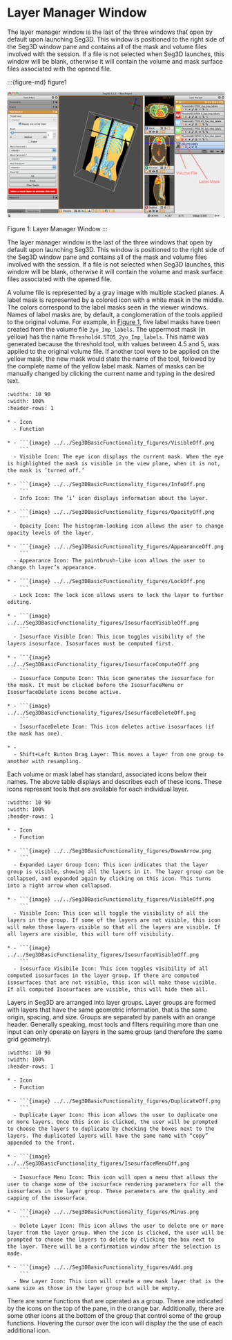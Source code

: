 # Layer Manager Window

The layer manager window is the last of the three windows that open by default upon launching Seg3D. This window is positioned to the right side of the Seg3D window pane and contains all of the mask and volume files involved with the session. If a file is not selected when Seg3D launches, this window will be blank, otherwise it will contain the volume and mask surface files associated with the opened file.

:::{figure-md} figure1

![LayerWindow](../../Seg3DBasicFunctionality_figures/LayerWindow.png)

Figure 1: Layer Manager Window
:::

The layer manager window is the last of the three windows that open by default upon launching Seg3D. This window is positioned to the right side of the Seg3D window pane and contains all of the mask and volume files involved with the session. If a file is not selected when Seg3D launches, this window will be blank, otherwise it will contain the volume and mask surface files associated with the opened file.

A volume file is represented by a gray image with multiple stacked planes. A label mask is represented by a colored icon with a white mask in the middle. The colors correspond to the label masks seen in the viewer windows. Names of label masks are, by default, a conglomeration of the tools applied to the original volume. For example, in [Figure 1](figure1), five label masks have been created from the volume file `2yo_Imp_labels`. The uppermost mask (in yellow) has the name `Threshold4.5TO5_2yo_Imp_labels`. This name was generated because the threshold tool, with values between 4.5 and 5, was applied to the original volume file. If another tool were to be applied on the yellow mask, the new mask would state the name of the tool, followed by the complete name of the yellow label mask. Names of masks can be manually changed by clicking the current name and typing in the desired text.

```{list-table} Icons and Actions Available for Each Layer
:widths: 10 90
:width: 100%
:header-rows: 1

* - Icon
  - Function

* - ```{image} ../../Seg3DBasicFunctionality_figures/VisibleOff.png
    ```
  - Visible Icon: The eye icon displays the current mask. When the eye is highlighted the mask is visible in the view plane, when it is not, the mask is ’turned off.’

* - ```{image} ../../Seg3DBasicFunctionality_figures/InfoOff.png
    ```
  - Info Icon: The ’i’ icon displays information about the layer.

* - ```{image} ../../Seg3DBasicFunctionality_figures/OpacityOff.png
    ```
  - Opacity Icon: The histogram-looking icon allows the user to change opacity levels of the layer.

* - ```{image} ../../Seg3DBasicFunctionality_figures/AppearanceOff.png
    ```
  - Appearance Icon: The paintbrush-like icon allows the user to change th layer’s appearance.

* - ```{image} ../../Seg3DBasicFunctionality_figures/LockOff.png
    ```
  - Lock Icon: The lock icon allows users to lock the layer to further editing.

* - ```{image} ../../Seg3DBasicFunctionality_figures/IsosurfaceVisibleOff.png
    ```
  - Isosurface Visible Icon: This icon toggles visibility of the layers isosurface. Isosurfaces must be computed first.

* - ```{image} ../../Seg3DBasicFunctionality_figures/IsosurfaceComputeOff.png
    ```
  - Isosurface Compute Icon: This icon generates the isosurface for the mask. It must be clicked before the IsosurfaceMenu or IsosurfaceDelete icons become active.

* - ```{image} ../../Seg3DBasicFunctionality_figures/IsosurfaceDeleteOff.png
    ```
  - IsosurfaceDelete Icon: This icon deletes active isosurfaces (if the mask has one).

* -
  - Shift+Left Button Drag Layer: This moves a layer from one group to another with resampling.

```

Each volume or mask label has standard, associated icons below their names. The above table displays and describes each of these icons. These icons represent tools that are available for each individual layer.

```{list-table} Icons and Actions Available at the Top of Each Layer Group
:widths: 10 90
:width: 100%
:header-rows: 1

* - Icon
  - Function

* - ```{image} ../../Seg3DBasicFunctionality_figures/DownArrow.png
    ```
  - Expanded Layer Group Icon: This icon indicates that the layer group is visible, showing all the layers in it. The layer group can be collapsed, and expanded again by clicking on this icon. This turns into a right arrow when collapsed.

* - ```{image} ../../Seg3DBasicFunctionality_figures/VisibleOff.png
    ```
  - Visible Icon: This icon will toggle the visibility of all the layers in the group. If some of the layers are not visible, this icon will make those layers visible so that all the layers are visible. If all layers are visible, this will turn off visibility.

* - ```{image} ../../Seg3DBasicFunctionality_figures/IsosurfaceVisibleOff.png
    ```
  - Isosurface Visibile Icon: This icon toggles visibility of all computed isosurfaces in the layer group. If there are computed isosurfaces that are not visible, this icon will make those visible. If all computed Isosurfaces are visible, this will hide them all.

```

Layers in Seg3D are arranged into layer groups. Layer groups are formed with layers that have the same geometric information, that is the same origin, spacing, and size. Groups are separated by panels with an orange header. Generally speaking, most tools and filters requiring more than one input can only operate on layers in the same group (and therefore the same grid geometry).

```{list-table} Icons and Actions Available at the Bottom of Each Layer Group
:widths: 10 90
:width: 100%
:header-rows: 1

* - Icon
  - Function

* - ```{image} ../../Seg3DBasicFunctionality_figures/DuplicateOff.png
    ```
  - Duplicate Layer Icon: This icon allows the user to duplicate one or more layers. Once this icon is clicked, the user will be prompted to choose the layers to duplicate by checking the boxes next to the layers. The duplicated layers will have the same name with “copy” appended to the front.

* - ```{image} ../../Seg3DBasicFunctionality_figures/IsosurfaceMenuOff.png
    ```
  - Isosurface Menu Icon: This icon will open a menu that allows the user to change some of the isosurface rendering parameters for all the isosurfaces in the layer group. These parameters are the quality and capping of the isosurface.

* - ```{image} ../../Seg3DBasicFunctionality_figures/Minus.png
    ```
  - Delete Layer Icon: This icon allows the user to delete one or more layer from the layer group. When the icon is clicked, the user will be prompted to choose the layers to delete by clicking the box next to the layer. There will be a confirmation window after the selection is made.

* - ```{image} ../../Seg3DBasicFunctionality_figures/Add.png
    ```
  - New Layer Icon: This icon will create a new mask layer that is the same size as those in the layer group but will be empty.

```

There are some functions that are operated as a group. These are indicated by the icons on the top of the pane, in the orange bar. Additionally, there are some other icons at the bottom of the group that control some of the group functions. Hovering the cursor over the icon will display the the use of each additional icon.
